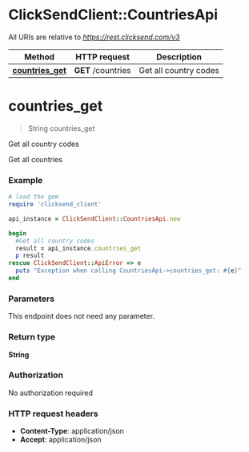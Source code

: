# ClickSendClient::CountriesApi

All URIs are relative to *https://rest.clicksend.com/v3*

Method | HTTP request | Description
------------- | ------------- | -------------
[**countries_get**](CountriesApi.md#countries_get) | **GET** /countries | Get all country codes


# **countries_get**
> String countries_get

Get all country codes

Get all countries

### Example
```ruby
# load the gem
require 'clicksend_client'

api_instance = ClickSendClient::CountriesApi.new

begin
  #Get all country codes
  result = api_instance.countries_get
  p result
rescue ClickSendClient::ApiError => e
  puts "Exception when calling CountriesApi->countries_get: #{e}"
end
```

### Parameters
This endpoint does not need any parameter.

### Return type

**String**

### Authorization

No authorization required

### HTTP request headers

 - **Content-Type**: application/json
 - **Accept**: application/json



